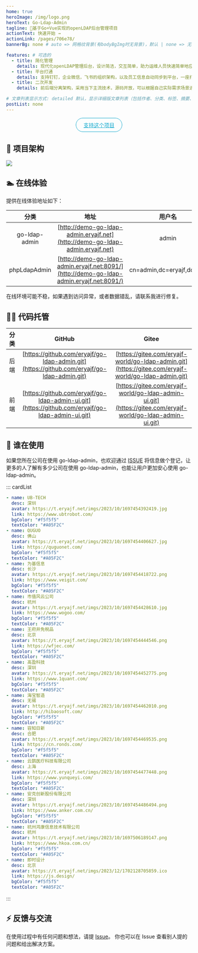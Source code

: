 ```yaml
---
home: true
heroImage: /img/logo.png
heroText: Go-Ldap-Admin
tagline: 🚀基于Go+Vue实现的openLDAP后台管理项目
actionText: 快速开始 →
actionLink: /pages/706e78/
bannerBg: none # auto => 网格纹背景(有bodyBgImg时无背景)，默认 | none => 无 | '大图地址' | background: 自定义背景样式       提示：如发现文本颜色不适应你的背景时可以到palette.styl修改$bannerTextColor变量

features: # 可选的
  - title: 简化管理
    details: 现代化openLDAP管理后台，设计简洁，交互简单，助力运维人员快速简单地应用并管理openLDAP
  - title: 平台打通
    details: 支持钉钉，企业微信，飞书的组织架构，以及员工信息自动同步到平台，一座打通IM与常见支持ldap认证的应用的桥梁
  - title: 二次开发
    details: 前后端分离架构，采用当下主流技术，源码开放，可以根据自己实际需求场景进行二次定制开发

# 文章列表显示方式: detailed 默认，显示详细版文章列表（包括作者、分类、标签、摘要、分页等）| simple => 显示简约版文章列表（仅标题和日期）| none 不显示文章列表
postList: none
---
```


<p align="center">
  <a class="become-sponsor" href="/pages/2b6725/">支持这个项目</a>
</p>

<style>
.become-sponsor{
  padding: 8px 20px;
  display: inline-block;
  color: #11a8cd;
  border-radius: 30px;
  box-sizing: border-box;
  border: 1px solid #11a8cd;
}
</style>

## 🧐 项目架构

![](/img/architecture.png)

## 🏊 在线体验

提供在线体验地址如下：

|     分类      |                                           地址                                           |          用户名           | 密码   |
| :-----------: | :--------------------------------------------------------------------------------------: | :-----------------------: | ------ |
| go-ldap-admin |       [http://demo-go-ldap-admin.eryajf.net](http://demo-go-ldap-admin.eryajf.net)       |           admin           | 123456 |
| phpLdapAdmin  | [http://demo-go-ldap-admin.eryajf.net:8091/](http://demo-go-ldap-admin.eryajf.net:8091/) | cn=admin,dc=eryajf,dc=net | 123456 |

在线环境可能不稳，如果遇到访问异常，或者数据错乱，请联系我进行修复。

## 👨‍💻 代码托管

| 分类 |                                              GitHub                                              |                                                   Gitee                                                    |
| :--: | :----------------------------------------------------------------------------------------------: | :--------------------------------------------------------------------------------------------------------: |
| 后端 |    [https://github.com/eryajf/go-ldap-admin.git](https://github.com/eryajf/go-ldap-admin.git)    |    [https://gitee.com/eryajf-world/go-ldap-admin.git](https://gitee.com/eryajf-world/go-ldap-admin.git)    |
| 前端 | [https://github.com/eryajf/go-ldap-admin-ui.git](https://github.com/eryajf/go-ldap-admin-ui.git) | [https://gitee.com/eryajf-world/go-ldap-admin-ui.git](https://gitee.com/eryajf-world/go-ldap-admin-ui.git) |

## 🥳 谁在使用

如果您所在公司在使用 go-ldap-admin，也欢迎通过 [ISSUE](https://github.com/eryajf/go-ldap-admin/issues/18) 将信息做个登记，让更多的人了解有多少公司在使用 go-ldap-admin，也能让用户更加安心使用 go-ldap-admin。

::: cardList

```yaml
- name: UB-TECH
  desc: 深圳
  avatar: https://t.eryajf.net/imgs/2023/10/1697454392419.jpg
  link: https://www.ubtrobot.com/
  bgColor: "#f5f5f5"
  textColor: "#A05F2C"
- name: QUGUO
  desc: 佛山
  avatar: https://t.eryajf.net/imgs/2023/10/1697454406627.jpg
  link: https://quguonet.com/
  bgColor: "#f5f5f5"
  textColor: "#A05F2C"
- name: 为基信息
  desc: 长沙
  avatar: https://t.eryajf.net/imgs/2023/10/1697454418722.png
  link: https://www.veigit.com/
  bgColor: "#f5f5f5"
  textColor: "#A05F2C"
- name: 市值风云公司
  desc: 杭州
  avatar: https://t.eryajf.net/imgs/2023/10/1697454428610.jpg
  link: https://www.wogoo.com/
  bgColor: "#f5f5f5"
  textColor: "#A05F2C"
- name: 王府井免税品
  desc: 北京
  avatar: https://t.eryajf.net/imgs/2023/10/1697454444546.png
  link: https://wfjec.com/
  bgColor: "#f5f5f5"
  textColor: "#A05F2C"
- name: 高盈科技
  desc: 深圳
  avatar: https://t.eryajf.net/imgs/2023/10/1697454452775.png
  link: https://www.1quant.com/
  bgColor: "#f5f5f5"
  textColor: "#A05F2C"
- name: 海宝智造
  desc: 无锡
  avatar: https://t.eryajf.net/imgs/2023/10/1697454462010.png
  link: http://hibaosoft.com/
  bgColor: "#f5f5f5"
  textColor: "#A05F2C"
- name: 容知日新
  desc: 合肥
  avatar: https://t.eryajf.net/imgs/2023/10/1697454469535.png
  link: https://cn.ronds.com/
  bgColor: "#f5f5f5"
  textColor: "#A05F2C"
- name: 云鹊医疗科技有限公司
  desc: 上海
  avatar: https://t.eryajf.net/imgs/2023/10/1697454477448.png
  link: https://www.yunqueyi.com/
  bgColor: "#f5f5f5"
  textColor: "#A05F2C"
- name: 安克创新股份有限公司
  desc: 深圳
  avatar: https://t.eryajf.net/imgs/2023/10/1697454486494.png
  link: https://www.anker.com.cn/
  bgColor: "#f5f5f5"
  textColor: "#A05F2C"
- name: 杭州鸿康信息技术有限公司
  desc: 杭州
  avatar: https://t.eryajf.net/imgs/2023/10/1697506189147.png
  link: https://www.hkoa.com.cn/
  bgColor: "#f5f5f5"
  textColor: "#A05F2C"
- name: 即时设计
  desc: 北京
  avatar: https://t.eryajf.net/imgs/2023/12/1702128705859.ico
  link: https://js.design/
  bgColor: "#f5f5f5"
  textColor: "#A05F2C"
```

:::

## ⚡ 反馈与交流

在使用过程中有任何问题和想法，请提 [Issue](https://github.com/eryajf/go-ldap-admin/issues)。
你也可以在 Issue 查看别人提的问题和给出解决方案。
